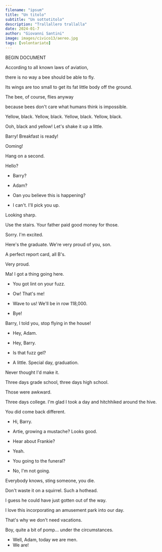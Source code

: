 ```yaml
---
filename: "ipsum"
title: "Un titolo"
subtitle: "Un sottotitolo"
description: "Trallallero trallalla"
date: 2024-01-7
author: "Giovanni Santini"
image: images/civico13/aereo.jpg
tags: [volontariato]
---
```

BEGIN DOCUMENT

According to all known laws
of aviation,


there is no way a bee
should be able to fly.


Its wings are too small to get
its fat little body off the ground.


The bee, of course, flies anyway


because bees don't care
what humans think is impossible.


Yellow, black. Yellow, black.
Yellow, black. Yellow, black.


Ooh, black and yellow!
Let's shake it up a little.


Barry! Breakfast is ready!


Ooming!


Hang on a second.


Hello?


- Barry?
- Adam?


- Oan you believe this is happening?
- I can't. I'll pick you up.


Looking sharp.


Use the stairs. Your father
paid good money for those.


Sorry. I'm excited.


Here's the graduate.
We're very proud of you, son.


A perfect report card, all B's.


Very proud.


Ma! I got a thing going here.


- You got lint on your fuzz.
- Ow! That's me!


- Wave to us! We'll be in row 118,000.
- Bye!


Barry, I told you,
stop flying in the house!


- Hey, Adam.
- Hey, Barry.


- Is that fuzz gel?
- A little. Special day, graduation.


Never thought I'd make it.


Three days grade school,
three days high school.


Those were awkward.


Three days college. I'm glad I took
a day and hitchhiked around the hive.


You did come back different.


- Hi, Barry.
- Artie, growing a mustache? Looks good.


- Hear about Frankie?
- Yeah.


- You going to the funeral?
- No, I'm not going.


Everybody knows,
sting someone, you die.


Don't waste it on a squirrel.
Such a hothead.


I guess he could have
just gotten out of the way.


I love this incorporating
an amusement park into our day.


That's why we don't need vacations.


Boy, quite a bit of pomp...
under the circumstances.


- Well, Adam, today we are men.
- We are!
